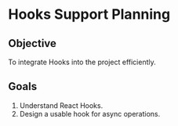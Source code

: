 # Hooks Support Planning

## Objective
To integrate Hooks into the project efficiently.
## Goals
1. Understand React Hooks.
2. Design a usable hook for async operations.